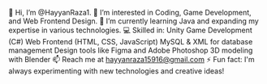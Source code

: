 👋 Hi, I’m @HayyanRaza1.
👀 I’m interested in Coding, Game Development, and Web Frontend Design.
🌱 I’m currently learning Java and expanding my expertise in various technologies.
💻 Skilled in:
Unity Game Development (C#)
Web Frontend (HTML, CSS, JavaScript)
MySQL & XML for database management
Design tools like Figma and Adobe Photoshop
3D modeling with Blender
📫 Reach me at hayyanraza15916@gmail.com
⚡ Fun fact: I'm always experimenting with new technologies and creative ideas!
